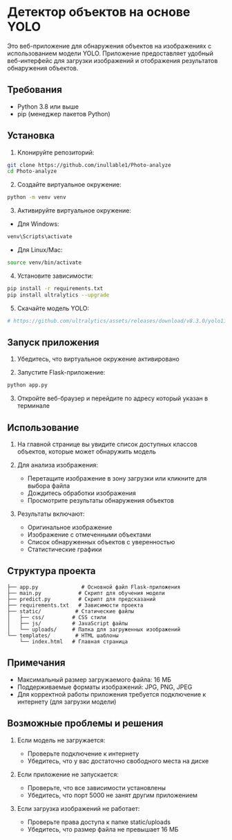 # Детектор объектов на основе YOLO

Это веб-приложение для обнаружения объектов на изображениях с использованием модели YOLO. Приложение предоставляет удобный веб-интерфейс для загрузки изображений и отображения результатов обнаружения объектов.

## Требования

- Python 3.8 или выше
- pip (менеджер пакетов Python)

## Установка

1. Клонируйте репозиторий:

```bash
git clone https://github.com/inullable1/Photo-analyze
cd Photo-analyze
```

2. Создайте виртуальное окружение:

```bash
python -m venv venv
```

3. Активируйте виртуальное окружение:

- Для Windows:

```bash
venv\Scripts\activate
```

- Для Linux/Mac:

```bash
source venv/bin/activate
```

4. Установите зависимости:

```bash
pip install -r requirements.txt
pip install ultralytics --upgrade
```

5. Скачайте модель YOLO:

```bash
# https://github.com/ultralytics/assets/releases/download/v8.3.0/yolo11x.pt и переместите файл в корень проекта.
```

## Запуск приложения

1. Убедитесь, что виртуальное окружение активировано

2. Запустите Flask-приложение:

```bash
python app.py
```

3. Откройте веб-браузер и перейдите по адресу который указан в терминале

## Использование

1. На главной странице вы увидите список доступных классов объектов, которые может обнаружить модель

2. Для анализа изображения:

   - Перетащите изображение в зону загрузки или кликните для выбора файла
   - Дождитесь обработки изображения
   - Просмотрите результаты обнаружения объектов

3. Результаты включают:
   - Оригинальное изображение
   - Изображение с отмеченными объектами
   - Список обнаруженных объектов с уверенностью
   - Статистические графики

## Структура проекта

```
├── app.py              # Основной файл Flask-приложения
├── main.py            # Скрипт для обучения модели
├── predict.py         # Скрипт для предсказаний
├── requirements.txt   # Зависимости проекта
├── static/           # Статические файлы
│   ├── css/         # CSS стили
│   ├── js/          # JavaScript файлы
│   └── uploads/     # Папка для загруженных изображений
└── templates/        # HTML шаблоны
    └── index.html   # Главная страница
```

## Примечания

- Максимальный размер загружаемого файла: 16 МБ
- Поддерживаемые форматы изображений: JPG, PNG, JPEG
- Для корректной работы приложения требуется подключение к интернету (для загрузки модели)

## Возможные проблемы и решения

1. Если модель не загружается:

   - Проверьте подключение к интернету
   - Убедитесь, что у вас достаточно свободного места на диске

2. Если приложение не запускается:

   - Проверьте, что все зависимости установлены
   - Убедитесь, что порт 5000 не занят другим приложением

3. Если загрузка изображений не работает:
   - Проверьте права доступа к папке static/uploads
   - Убедитесь, что размер файла не превышает 16 МБ
